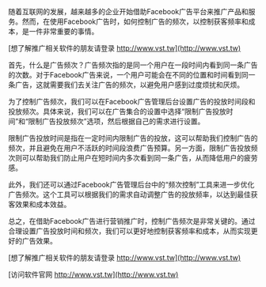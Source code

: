 随着互联网的发展，越来越多的企业开始借助Facebook广告平台来推广产品和服务。然而，在使用Facebook广告时，如何控制广告的频次，以控制获客频率和成本，是一件非常重要的事情。

[想了解推广相关软件的朋友请登录 http://www.vst.tw](http://www.vst.tw)

首先，什么是广告频次？广告频次指的是同一个用户在一段时间内看到同一条广告的次数。对于Facebook广告来说，一个用户可能会在不同的位置和时间看到同一条广告，这就需要我们去关注广告的频次，以避免用户感到过度烦扰和厌烦。

为了控制广告频次，我们可以在Facebook广告管理后台设置广告的投放时间段和投放频次。具体来说，我们可以在广告集合的设置中选择“限制广告投放时间”和“限制广告投放频次”选项，然后根据自己的需求进行设置。

限制广告投放时间是指在一定时间内限制广告的投放，这可以帮助我们控制广告的频次，并且避免在用户不活跃的时间段浪费广告预算。另一方面，限制广告投放频次则可以帮助我们防止用户在短时间内多次看到同一条广告，从而降低用户的疲劳感。

此外，我们还可以通过Facebook广告管理后台中的“频次控制”工具来进一步优化广告频次。这个工具可以根据我们的需求自动调整广告的投放频率，以达到最佳获客效果和成本效益。

总之，在借助Facebook广告进行营销推广时，控制广告频次是非常关键的。通过合理设置广告投放时间和频次，我们可以更好地控制获客频率和成本，从而实现更好的广告效果。

[想了解推广相关软件的朋友请登录 http://www.vst.tw](http://www.vst.tw)


[访问软件官网 http://www.vst.tw](http://www.vst.tw)
